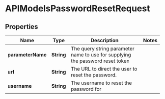 

# APIModelsPasswordResetRequest


## Properties

| Name | Type | Description | Notes |
|------------ | ------------- | ------------- | -------------|
|**parameterName** | **String** | The query string parameter name to use for supplying the password reset token |  |
|**url** | **String** | The URL to direct the user to reset the password. |  |
|**username** | **String** | The username to reset the password for |  |



